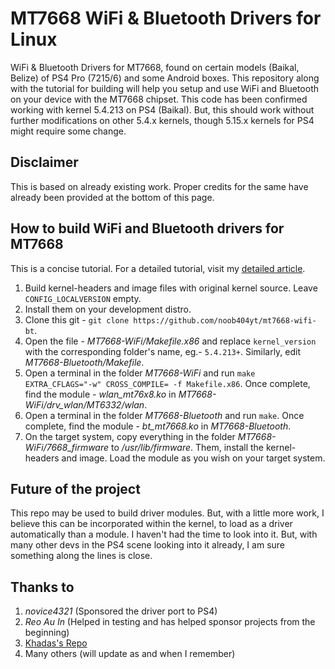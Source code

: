 # MT7668 WiFi & Bluetooth Drivers for Linux
WiFi &amp; Bluetooth Drivers for MT7668, found on certain models (Baikal, Belize) of PS4 Pro (7215/6) and some Android boxes. This repository along with the tutorial for building will help you setup and use WiFi and Bluetooth on your device with the MT7668 chipset. This code has been confirmed working with kernel 5.4.213 on PS4 (Baikal). But, this should work without further modifications on other 5.4.x kernels, though 5.15.x kernels for PS4 might require some change.

## Disclaimer
This is based on already existing work. Proper credits for the same have already been provided at the bottom of this page.

## How to build WiFi and Bluetooth drivers for MT7668
This is a concise tutorial. For a detailed tutorial, visit my [detailed article](https://ps4linux.com/mt7668-wifi-bluetooth-drivers-linux-compile/).

1. Build kernel-headers and image files with original kernel source. Leave `CONFIG_LOCALVERSION` empty.
2. Install them on your development distro.
3. Clone this git - `git clone https://github.com/noob404yt/mt7668-wifi-bt`.
4. Open the file - *MT7668-WiFi/Makefile.x86* and replace `kernel_version` with the corresponding folder's name, eg.- `5.4.213+`. Similarly, edit *MT7668-Bluetooth/Makefile*.
5. Open a terminal in the folder *MT7668-WiFi* and run `make EXTRA_CFLAGS="-w" CROSS_COMPILE= -f Makefile.x86`. Once complete, find the module - *wlan_mt76x8.ko* in *MT7668-WiFi/drv_wlan/MT6332/wlan*.
6. Open a terminal in the folder *MT7668-Bluetooth* and run `make`. Once complete, find the module - *bt_mt7668.ko* in *MT7668-Bluetooth*.
7. On the target system, copy everything in the folder *MT7668-WiFi/7668_firmware* to */usr/lib/firmware*. Them, install the kernel-headers and image. Load the module as you wish on your target system.

## Future of the project
This repo may be used to build driver modules. But, with a little more work, I believe this can be incorporated within the kernel, to load as a driver automatically than a module. I haven't had the time to look into it. But, with many other devs in the PS4 scene looking into it already, I am sure something along the lines is close. 

## Thanks to
1. *novice4321* (Sponsored the driver port to PS4)
2. *Reo Au In* (Helped in testing and has helped sponsor projects from the beginning)
3. [Khadas's Repo](https://github.com/khadas/android_hardware_wifi_mtk_drivers_mt7668/tree/Nougat)
4. Many others (will update as and when I remember)
